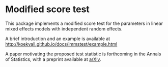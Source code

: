 # Modified score test

This package implements a modified score test for the parameters in linear mixed effects models with independent random effects.

A brief introduction and an example is available at http://koekvall.github.io/docs/lmmstest/example.html

A paper motivating the proposed test statistic is forthcoming in the Annals of Statistics, with a preprint available at [arXiv](https://arxiv.org/abs/2103.10236).
